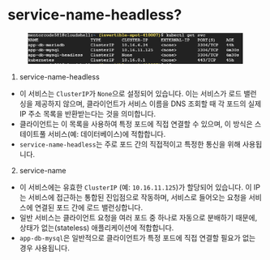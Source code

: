 # service-name-headless?

<figure><img src="../.gitbook/assets/image (40).png" alt=""><figcaption></figcaption></figure>

1. service-name-headless

* 이 서비스는 `ClusterIP`가 `None`으로 설정되어 있습니다. 이는 서비스가 로드 밸런싱을 제공하지 않으며, 클라이언트가 서비스 이름을 DNS 조회할 때 각 포드의 실제 IP 주소 목록을 반환받는다는 것을 의미합니다.
* 클라이언트는 이 목록을 사용하여 특정 포드에 직접 연결할 수 있으며, 이 방식은 스테이트풀 서비스(예: 데이터베이스)에 적합합니다.
* `service-name-headless`는 주로 포드 간의 직접적이고 특정한 통신을 위해 사용됩니다.



2. service-name

* 이 서비스에는 유효한 `ClusterIP` (예: `10.16.11.125`)가 할당되어 있습니다. 이 IP는 서비스에 접근하는 통합된 진입점으로 작동하며, 서비스로 들어오는 요청을 서비스에 연결된 포드 간에 로드 밸런싱합니다.
* 일반 서비스는 클라이언트 요청을 여러 포드 중 하나로 자동으로 분배하기 때문에, 상태가 없는(stateless) 애플리케이션에 적합합니다.
* `app-db-mysql`은 일반적으로 클라이언트가 특정 포드에 직접 연결할 필요가 없는 경우 사용됩니다.

